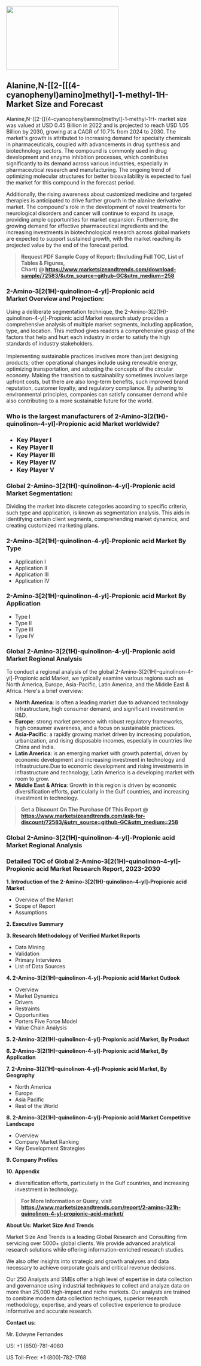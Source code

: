 <p><img class="alignnone size-medium wp-image-20088" src="https://ffe5etoiles.com/wp-content/uploads/2024/12/MST1-300x171.png" alt="" width="300" height="171" /></p><h2>Alanine,N-[[2-[[(4-cyanophenyl)amino]methyl]-1-methyl-1H- Market Size and Forecast</h2><p>Alanine,N-[[2-[[(4-cyanophenyl)amino]methyl]-1-methyl-1H- market size was valued at USD 0.45 Billion in 2022 and is projected to reach USD 1.05 Billion by 2030, growing at a CAGR of 10.7% from 2024 to 2030. The market's growth is attributed to increasing demand for specialty chemicals in pharmaceuticals, coupled with advancements in drug synthesis and biotechnology sectors. The compound is commonly used in drug development and enzyme inhibition processes, which contributes significantly to its demand across various industries, especially in pharmaceutical research and manufacturing. The ongoing trend of optimizing molecular structures for better bioavailability is expected to fuel the market for this compound in the forecast period.</p><p>Additionally, the rising awareness about customized medicine and targeted therapies is anticipated to drive further growth in the alanine derivative market. The compound's role in the development of novel treatments for neurological disorders and cancer will continue to expand its usage, providing ample opportunities for market expansion. Furthermore, the growing demand for effective pharmaceutical ingredients and the increasing investments in biotechnological research across global markets are expected to support sustained growth, with the market reaching its projected value by the end of the forecast period.</p></p><blockquote id="" class=""><strong>Request PDF Sample Copy of Report: (Including Full TOC, List of Tables &amp; Figures, Chart)&nbsp;@&nbsp;<strong><a href="https://www.marketsizeandtrends.com/download-sample/72583/&utm_source=github-GC&utm_medium=258" target="_blank">https://www.marketsizeandtrends.com/download-sample/72583/&utm_source=github-GC&utm_medium=258</a></strong></strong></blockquote><h3 id="" class="">2-Amino-3[2(1H)-quinolinon-4-yl]-Propionic acid Market&nbsp;Overview and Projection:</h3><p id="" class="">Using a deliberate segmentation technique, the 2-Amino-3[2(1H)-quinolinon-4-yl]-Propionic acid Market research study provides a comprehensive analysis of multiple market segments, including application, type, and location. This method gives readers a comprehensive grasp of the factors that help and hurt each industry in order to satisfy the high standards of industry stakeholders. <br /> <br />Implementing sustainable practices involves more than just designing products; other operational changes include using renewable energy, optimizing transportation, and adopting the concepts of the circular economy. Making the transition to sustainability sometimes involves large upfront costs, but there are also long-term benefits, such improved brand reputation, customer loyalty, and regulatory compliance. By adhering to environmental principles, companies can satisfy consumer demand while also contributing to a more sustainable future for the world.</p><h3 id="" class="">Who is the largest manufacturers of&nbsp;2-Amino-3[2(1H)-quinolinon-4-yl]-Propionic acid Market worldwide?</h3><h3 class=""><p><ul><li>Key Player I </li><li> Key Player II </li><li> Key Player III </li><li> Key Player IV </li><li> Key Player V</li></ul></p></h3><h3 id="" class="">Global&nbsp;2-Amino-3[2(1H)-quinolinon-4-yl]-Propionic acid Market Segmentation:</h3><p id="" class="">Dividing the market into discrete categories according to specific criteria, such type and application, is known as segmentation analysis. This aids in identifying certain client segments, comprehending market dynamics, and creating customized marketing plans.</p><h3 id="" class="">2-Amino-3[2(1H)-quinolinon-4-yl]-Propionic acid Market&nbsp;By Type</h3><p><p><ul><li>Application I</li><li> Application II</li><li> Application III</li><li> Application IV</p></li></ul></p></p><h3 id="" class="">2-Amino-3[2(1H)-quinolinon-4-yl]-Propionic acid Market&nbsp;By Application</h3><p class=""><p><ul><li>Type I</li><li> Type II</li><li> Type III</li><li> Type IV</li></ul></p></p><h3 id="" class="">Global 2-Amino-3[2(1H)-quinolinon-4-yl]-Propionic acid Market Regional Analysis</h3><p id="" class="">To conduct a regional analysis of the global 2-Amino-3[2(1H)-quinolinon-4-yl]-Propionic acid Market, we typically examine various regions such as North America, Europe, Asia-Pacific, Latin America, and the Middle East &amp; Africa. Here's a brief overview:</p><ul><li><strong>North America</strong>: is often a leading market due to advanced technology infrastructure, high consumer demand, and significant investment in R&amp;D.</li><li><strong>Europe</strong>: strong market presence with robust regulatory frameworks, high consumer awareness, and a focus on sustainable practices.</li><li><strong>Asia-Pacific</strong>: a rapidly growing market driven by increasing population, urbanization, and rising disposable incomes, especially in countries like China and India.</li><li><strong>Latin America</strong>: is an emerging market with growth potential, driven by economic development and increasing investment in technology and infrastructure.Due to economic development and rising investments in infrastructure and technology, Latin America is a developing market with room to grow.</li><li><strong>Middle East &amp; Africa</strong>: Growth in this region is driven by economic diversification efforts, particularly in the Gulf countries, and increasing investment in technology.</li></ul><blockquote id="" class=""><strong>Get a Discount On The Purchase Of This Report @ <strong><a href="https://www.marketsizeandtrends.com/ask-for-discount/72583/&utm_source=github-GC&utm_medium=258" target="_blank">https://www.marketsizeandtrends.com/ask-for-discount/72583/&utm_source=github-GC&utm_medium=258</a></strong></strong></blockquote><h3 id="" class="">Global 2-Amino-3[2(1H)-quinolinon-4-yl]-Propionic acid Market Regional Analysis</h3><h3 id="" class="">Detailed TOC of Global 2-Amino-3[2(1H)-quinolinon-4-yl]-Propionic acid Market Research Report, 2023-2030</h3><p id="" class=""><strong>1. Introduction of the 2-Amino-3[2(1H)-quinolinon-4-yl]-Propionic acid Market</strong></p><ul><li>Overview of the Market</li><li>Scope of Report</li><li>Assumptions</li></ul><p id="" class=""><strong>2. Executive Summary</strong></p><p id="" class=""><strong>3. Research Methodology of Verified Market Reports</strong></p><ul><li>Data Mining</li><li>Validation</li><li>Primary Interviews</li><li>List of Data Sources</li></ul><p id="" class=""><strong>4. 2-Amino-3[2(1H)-quinolinon-4-yl]-Propionic acid Market Outlook</strong></p><ul><li>Overview</li><li>Market Dynamics</li><li>Drivers</li><li>Restraints</li><li>Opportunities</li><li>Porters Five Force Model</li><li>Value Chain Analysis</li></ul><p id="" class=""><strong>5. 2-Amino-3[2(1H)-quinolinon-4-yl]-Propionic acid Market, By Product</strong></p><p id="" class=""><strong>6. 2-Amino-3[2(1H)-quinolinon-4-yl]-Propionic acid Market, By Application</strong></p><p id="" class=""><strong>7. 2-Amino-3[2(1H)-quinolinon-4-yl]-Propionic acid Market, By Geography</strong></p><ul><li>North America</li><li>Europe</li><li>Asia Pacific</li><li>Rest of the World</li></ul><p id="" class=""><strong>8. 2-Amino-3[2(1H)-quinolinon-4-yl]-Propionic acid Market Competitive Landscape</strong></p><ul><li>Overview</li><li>Company Market Ranking</li><li>Key Development Strategies</li></ul><p id="" class=""><strong>9. Company Profiles</strong></p><p id="" class=""><strong>10. Appendix</strong></p><ul><li>diversification efforts, particularly in the Gulf countries, and increasing investment in technology.</li></ul><blockquote id="" class=""><strong>For More Information or Query, visit <strong><strong><a href="https://www.marketsizeandtrends.com/report/2-amino-321h-quinolinon-4-yl-propionic-acid-market/" target="_blank">https://www.marketsizeandtrends.com/report/2-amino-321h-quinolinon-4-yl-propionic-acid-market/</a></strong></strong></strong></blockquote><p id="" class=""><strong>About Us: Market Size And Trends</strong></p><p id="" class="">Market Size And Trends is a leading Global Research and Consulting firm servicing over 5000+ global clients. We provide advanced analytical research solutions while offering information-enriched research studies.</p><p id="" class="">We also offer insights into strategic and growth analyses and data necessary to achieve corporate goals and critical revenue decisions.</p><p id="" class="">Our 250 Analysts and SMEs offer a high level of expertise in data collection and governance using industrial techniques to collect and analyze data on more than 25,000 high-impact and niche markets. Our analysts are trained to combine modern data collection techniques, superior research methodology, expertise, and years of collective experience to produce informative and accurate research.</p><p id="" class=""><strong>Contact us:</strong></p><p id="" class="">Mr. Edwyne Fernandes</p><p id="" class="">US: +1 (650)-781-4080</p><p id="" class="">US Toll-Free: +1 (800)-782-1768</p>
